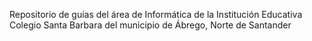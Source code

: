 Repositorio de guías del área de Informática de la Institución Educativa Colegio Santa Barbara del municipio de Ábrego, Norte de Santander
